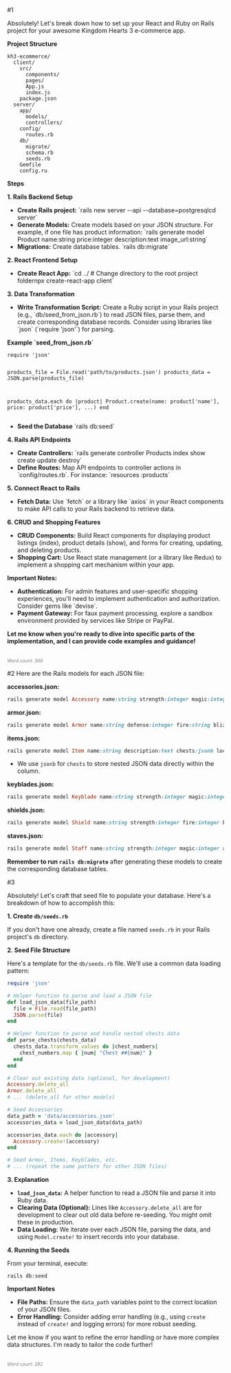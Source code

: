 #1

<div><p>Absolutely! Let's break down how to set up your React and Ruby on Rails project for your awesome Kingdom Hearts 3 e-commerce app.</p>
<p><strong>Project Structure</strong></p>
<pre><code>kh3-ecommerce/
  client/
    src/
      components/
      pages/
      App.js
      index.js
    package.json
  server/
    app/
      models/
      controllers/
    config/
      routes.rb
    db/
      migrate/
      schema.rb
      seeds.rb
    Gemfile
    config.ru
</code></pre>
<p><strong>Steps</strong></p>
<p><strong>1. Rails Backend Setup</strong></p>
<ul><li><strong>Create Rails project:</strong> `rails new server --api --database=postgresqlcd server`</li><li><strong>Generate Models:</strong> Create models based on your JSON structure. For example, if one file has product information: `rails generate model Product name:string price:integer description:text image_url:string`</li><li><strong>Migrations:</strong> Create database tables. `rails db:migrate`</li></ul>
<p><strong>2. React Frontend Setup</strong></p>
<ul><li><strong>Create React App:</strong> `cd ../  # Change directory to the root project foldernpx create-react-app client`</li></ul>
<p><strong>3. Data Transformation</strong></p>
<ul><li><strong>Write Transformation Script:</strong> Create a Ruby script in your Rails project (e.g., `db/seed_from_json.rb`) to read JSON files, parse them, and create corresponding database records. Consider using libraries like `json` (`require 'json'`) for parsing.</li></ul>
<p><strong>Example `seed_from_json.rb`</strong></p>
<pre><code>require 'json'

products_file = File.read('path/to/products.json')
products_data = JSON.parse(products_file)

products_data.each do |product|
Product.create(name: product['name'], price: product['price'], ...)
end
</code></pre>

<ul><li><strong>Seed the Database</strong> `rails db:seed`</li></ul>
<p><strong>4. Rails API Endpoints</strong></p>
<ul><li><strong>Create Controllers:</strong> `rails generate controller Products index show create update destroy`</li><li><strong>Define Routes:</strong> Map API endpoints to controller actions in `config/routes.rb`. For instance: `resources :products`</li></ul>
<p><strong>5. Connect React to Rails</strong></p>
<ul><li><strong>Fetch Data:</strong> Use `fetch` or a library like `axios` in your React components to make API calls to your Rails backend to retrieve data.</li></ul>
<p><strong>6. CRUD and Shopping Features</strong></p>
<ul><li><strong>CRUD Components:</strong>  Build React components for displaying product listings (index), product details (show), and forms for creating, updating, and deleting products.</li><li><strong>Shopping Cart:</strong> Use React state management (or a library like Redux) to implement a shopping cart mechanism within your app.</li></ul>
<p><strong>Important Notes:</strong></p>
<ul><li><strong>Authentication:</strong> For admin features and user-specific shopping experiences, you'll need to implement authentication and authorization. Consider gems like `devise`.</li><li><strong>Payment Gateway:</strong> For faux payment processing, explore a sandbox environment provided by services like Stripe or PayPal.</li></ul>
<p><strong>Let me know when you're ready to dive into specific parts of the implementation, and I can provide code examples and guidance!</strong> </p>
<br><i style="color: gray; font-size: 75%; white-space: normal">Word count: 366</i></p></div>

#2
Here are the Rails models for each JSON file:

**accessories.json:**

```ruby
rails generate model Accessory name:string strength:integer magic:integer ap:integer abilities:text location:text price:integer synthesis:string
```

**armor.json:**

```ruby
rails generate model Armor name:string defense:integer fire:string blizzard:string thunder:string water:string aero:string dark:string abilities:text location:text price:integer synthesis:string
```

**items.json:**

```ruby
rails generate model Item name:string description:text chests:jsonb locations:text price:integer synth:string
```

- We use `jsonb` for `chests` to store nested JSON data directly within the column.

**keyblades.json:**

```ruby
rails generate model Keyblade name:string strength:integer magic:integer abilities:text location:text
```

**shields.json:**

```ruby
rails generate model Shield name:string strength:integer fire:integer blizzard:integer thunder:integer water:integer aero:integer dark:integer abilities:text location:text price:integer
```

**staves.json:**

```ruby
rails generate model Staff name:string strength:integer magic:integer abilities:text location:text price:integer
```

**Remember to run `rails db:migrate`** after generating these models to create the corresponding database tables.

#3

<div><p>Absolutely! Let's craft that seed file to populate your database. Here's a breakdown of how to accomplish this:</p>
<p><strong>1. Create <code>db/seeds.rb</code></strong></p>
<p>If you don't have one already, create a file named  <code>seeds.rb</code> in your Rails project's  <code>db</code> directory.</p>
<p><strong>2. Seed File Structure</strong></p>
<p>Here's a template for the <code>db/seeds.rb</code> file. We'll use a common data loading pattern:</p>

```ruby
require 'json'

# Helper function to parse and load a JSON file
def load_json_data(file_path)
  file = File.read(file_path)
  JSON.parse(file)
end

# Helper function to parse and handle nested chests data
def parse_chests(chests_data)
  chests_data.transform_values do |chest_numbers|
    chest_numbers.map { |num| "Chest ##{num}" }
  end
end

# Clear out existing data (optional, for development)
Accessory.delete_all
Armor.delete_all
# ... (delete_all for other models)

# Seed Accessories
data_path = 'data/accessories.json'
accessories_data = load_json_data(data_path)

accessories_data.each do |accessory|
  Accessory.create!(accessory)
end

# Seed Armor, Items, Keyblades, etc.
# ... (repeat the same pattern for other JSON files)
```

<p><strong>3. Explanation</strong></p>
<ul><li><strong><code>load_json_data</code>:</strong>  A helper function to read a JSON file and parse it into Ruby data.</li><li><strong>Clearing Data (Optional):</strong> Lines like <code>Accessory.delete_all</code> are for development to clear out old data before re-seeding. You might omit these in production.</li><li><strong>Data Loading:</strong> We iterate over each JSON file, parsing the data, and using <code>Model.create!</code> to insert records into your database.</li></ul>
<p><strong>4. Running the Seeds</strong></p>
<p>From your terminal, execute:</p>
<pre><code class="language-bash">rails db:seed
</code></pre>
<p><strong>Important Notes</strong></p>
<ul><li><strong>File Paths:</strong> Ensure the <code>data_path</code> variables point to the correct location of your JSON files.</li><li><strong>Error Handling:</strong> Consider adding error handling (e.g., using <code>create</code> instead of <code>create!</code> and logging errors) for more robust seeding.</li></ul>
<p>Let me know if you want to refine the error handling or have more complex data structures. I'm ready to tailor the code further!</p>
<br><i style="color: gray; font-size: 75%; white-space: normal">Word count: 282</i></p></div>
